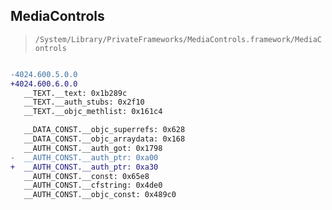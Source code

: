 ## MediaControls

> `/System/Library/PrivateFrameworks/MediaControls.framework/MediaControls`

```diff

-4024.600.5.0.0
+4024.600.6.0.0
   __TEXT.__text: 0x1b289c
   __TEXT.__auth_stubs: 0x2f10
   __TEXT.__objc_methlist: 0x161c4

   __DATA_CONST.__objc_superrefs: 0x628
   __DATA_CONST.__objc_arraydata: 0x168
   __AUTH_CONST.__auth_got: 0x1798
-  __AUTH_CONST.__auth_ptr: 0xa00
+  __AUTH_CONST.__auth_ptr: 0xa30
   __AUTH_CONST.__const: 0x65e8
   __AUTH_CONST.__cfstring: 0x4de0
   __AUTH_CONST.__objc_const: 0x489c0

```
